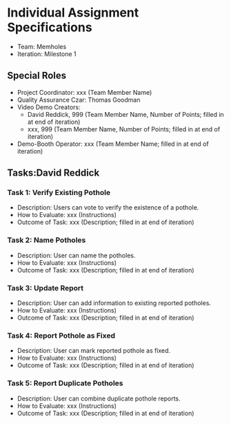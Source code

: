 # Individual Assignment Specifications

- Team: Memholes
- Iteration: Milestone 1

## Special Roles

- Project Coordinator: xxx (Team Member Name)
- Quality Assurance Czar: Thomas Goodman
- Video Demo Creators:
  - David Reddick, 999 (Team Member Name, Number of Points; filled in at end of iteration)
  - xxx, 999 (Team Member Name, Number of Points; filled in at end of iteration)
- Demo-Booth Operator: xxx (Team Member Name; filled in at end of iteration)

## Tasks:David Reddick

### Task 1: Verify Existing Pothole

- Description: Users can vote to verify the existence of a pothole.
- How to Evaluate: xxx (Instructions)
- Outcome of Task: xxx (Description; filled in at end of iteration)

### Task 2: Name Potholes

- Description: User can name the potholes.
- How to Evaluate: xxx (Instructions)
- Outcome of Task: xxx (Description; filled in at end of iteration)

### Task 3: Update Report

- Description: User can add information to existing reported potholes.
- How to Evaluate: xxx (Instructions)
- Outcome of Task: xxx (Description; filled in at end of iteration)

### Task 4: Report Pothole as Fixed

- Description: User can mark reported pothole as fixed.
- How to Evaluate: xxx (Instructions)
- Outcome of Task: xxx (Description; filled in at end of iteration)

### Task 5: Report Duplicate Potholes

- Description: User can combine duplicate pothole reports.
- How to Evaluate: xxx (Instructions)
- Outcome of Task: xxx (Description; filled in at end of iteration)
